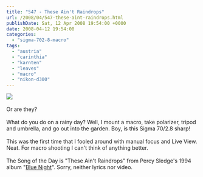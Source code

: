 ```yaml
---
title: "547 - These Ain't Raindrops"
url: /2008/04/547-these-aint-raindrops.html
publishDate: Sat, 12 Apr 2008 19:54:00 +0000
date: 2008-04-12 19:54:00
categories: 
  - "sigma-702-8-macro"
tags: 
  - "austria"
  - "carinthia"
  - "karnten"
  - "leaves"
  - "macro"
  - "nikon-d300"
---
```

<a href="https://d25zfm9zpd7gm5.cloudfront.net/1200x1200/2008/20080412_133039_ps.jpg" target="_blank"><img src="https://d25zfm9zpd7gm5.cloudfront.net/0600x0600/2008/20080412_133039_ps.jpg"/></a><br/><br/>Or are they?<br/><br/>What do you do on a rainy day? Well, I mount a macro, take polarizer, tripod and umbrella, and go out into the garden. Boy, is this Sigma 70/2.8 sharp!<br/><br/>This was the first time that I fooled around with manual focus and Live View. Neat. For macro shooting I can't think of anything better.<br/><br/>The Song of the Day is "These Ain't Raindrops" from Percy Sledge's 1994 album "<a href="http://www.amazon.com/Blue-Night-Percy-Sledge/dp/B000002U6H" target="_blank">Blue Night</a>". Sorry, neither lyrics nor video.
